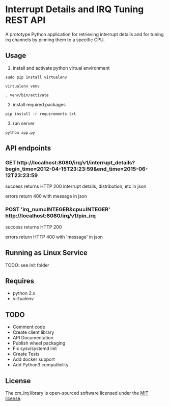 # Interrupt Details and IRQ Tuning REST API

A prototype Python application for retrieving interrupt details and for tuning irq channels by pinning them to a specific CPU.

## Usage

1. install and activate python virtual environment

`sudo pip install virtualenv`

`virtualenv venv`

`. venv/bin/activate`

2. install required packages

`pip install -r requirements.txt`

3. run server 

`python app.py`

## API endpoints

### GET http://localhost:8080/irq/v1/interrupt_details?begin_time=2012-04-15T23:23:59&end_time=2015-06-12T23:23:59

success returns HTTP 200 interrupt details, distribution, etc in json

errors return 400 with message in json

### POST 'irq_num=INTEGER&cpu=INTEGER' http://localhost:8080/irq/v1/pin_irq

success returns HTTP 200

errors return HTTP 400 with 'message' in json

## Running as Linux Service

TODO: see init folder

## Requires

- python 2.x
- virtualenv

## TODO

- Comment code
- Create client library
- API Documentation
- Publish wheel packaging
- Fix sysv/systemd init
- Create Tests
- Add docker support
- Add Python3 compatibility

## License

The cm_irq library is open-sourced software licensed under the [MIT license](http://opensource.org/licenses/MIT).